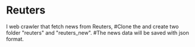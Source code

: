 # Reuters
I web crawler that fetch news from Reuters,
#Clone the and create two folder "reuters" and "reuters_new". 
#The news data will be saved with json format.
